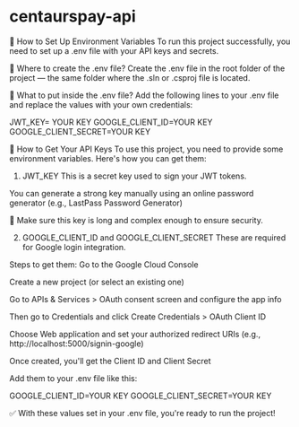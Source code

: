 # centaurspay-api
🔧 How to Set Up Environment Variables
To run this project successfully, you need to set up a .env file with your API keys and secrets.

📍 Where to create the .env file?
Create the .env file in the root folder of the project — the same folder where the .sln or .csproj file is located.

📝 What to put inside the .env file?
Add the following lines to your .env file and replace the values with your own credentials:


JWT_KEY= YOUR KEY
GOOGLE_CLIENT_ID=YOUR KEY
GOOGLE_CLIENT_SECRET=YOUR KEY

🔑 How to Get Your API Keys
To use this project, you need to provide some environment variables. Here's how you can get them:

1. JWT_KEY
This is a secret key used to sign your JWT tokens.

You can generate a strong key manually using an online password generator (e.g., LastPass Password Generator)

🔐 Make sure this key is long and complex enough to ensure security.

2. GOOGLE_CLIENT_ID and GOOGLE_CLIENT_SECRET
These are required for Google login integration.

Steps to get them:
Go to the Google Cloud Console

Create a new project (or select an existing one)

Go to APIs & Services > OAuth consent screen and configure the app info

Then go to Credentials and click Create Credentials > OAuth Client ID

Choose Web application and set your authorized redirect URIs (e.g., http://localhost:5000/signin-google)

Once created, you'll get the Client ID and Client Secret

Add them to your .env file like this:

GOOGLE_CLIENT_ID=YOUR KEY
GOOGLE_CLIENT_SECRET=YOUR KEY

✅ With these values set in your .env file, you're ready to run the project!